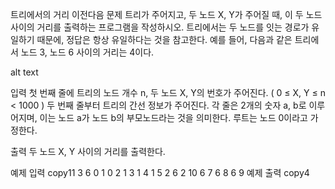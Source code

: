 트리에서의 거리
이전다음
문제
트리가 주어지고, 두 노드 X, Y가 주어질 때, 이 두 노드 사이의 거리를 출력하는 프로그램을 작성하시오. 트리에서는 두 노드를 잇는 경로가 유일하기 때문에, 정답은 항상 유일하다는 것을 참고한다. 예를 들어, 다음과 같은 트리에서 노드 3, 노드 6 사이의 거리는 4이다.

alt text



입력
첫 번째 줄에 트리의 노드 개수 n, 두 노드 X, Y의 번호가 주어진다. ( 0 ≤ X, Y ≤ n < 1000 ) 두 번째 줄부터 트리의 간선 정보가 주어진다. 각 줄은 2개의 숫자 a, b로 이루어지며, 이는 노드 a가 노드 b의 부모노드라는 것을 의미한다. 루트는 노드 0이라고 가정한다.

출력
두 노드 X, Y 사이의 거리를 출력한다.



예제 입력
copy11 3 6
0 1
0 2
1 3
1 4
1 5
2 6
2 10
6 7
6 8
6 9
예제 출력
copy4